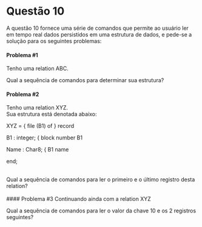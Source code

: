# Questão 10 

A questão 10 fornece uma série de comandos que permite ao usuário ler em tempo real dados persistidos em uma estrutura de dados, e pede-se a solução para os seguintes problemas:

#### Problema #1
Tenho uma  relation ABC.

Qual a sequência de comandos para determinar sua estrutura?
<br/>
#### Problema #2

Tenho uma relation XYZ.                          
Sua estrutura está denotada abaixo:    
<p>
XYZ =  { file (B1) of } record

  B1   : integer;     { block number   B1
  
  Name : Char8;       { B1 name
  
end;  
<p>
<br/>
Qual a sequência de comandos para ler o primeiro e o último registro desta relation?

<br/>
<br/>
#### Problema #3
Continuando ainda com a relation XYZ

Qual a sequência de comandos para ler o valor da chave 10 e os 2 registros seguintes?
